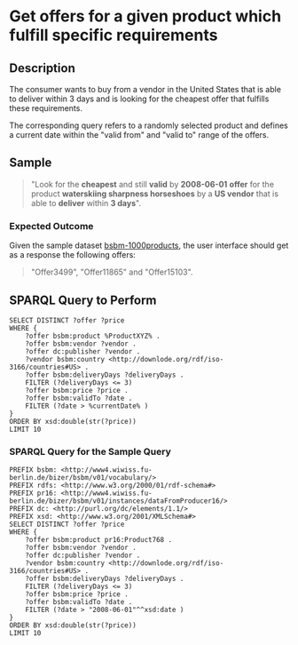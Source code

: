 # Get offers for a given product which fulfill specific requirements

## Description

The consumer wants to buy from a vendor in the United States that is able to deliver within 3 days and is looking for the cheapest offer that fulfills these requirements.

The corresponding query refers to a randomly selected product and defines a current date within the "valid from" and "valid to" range of the offers.

## Sample

> "Look for the **cheapest** and still **valid** by **2008-06-01** **offer** for the product **waterskiing sharpness horseshoes** by a **US vendor** that is able to **deliver** within **3 days**".

### Expected Outcome
Given the sample dataset [bsbm-1000products](../Datasets/bsbm-1000products.ttl.tgz), the user interface should get as a response the following offers:

> "Offer3499", "Offer11865" and "Offer15103".

## SPARQL Query to Perform

```SPARQL
SELECT DISTINCT ?offer ?price
WHERE {
	?offer bsbm:product %ProductXYZ% .
	?offer bsbm:vendor ?vendor .
	?offer dc:publisher ?vendor .
	?vendor bsbm:country <http://downlode.org/rdf/iso-3166/countries#US> .
	?offer bsbm:deliveryDays ?deliveryDays .
	FILTER (?deliveryDays <= 3)
	?offer bsbm:price ?price .
	?offer bsbm:validTo ?date .
	FILTER (?date > %currentDate% )
}
ORDER BY xsd:double(str(?price))
LIMIT 10
```

### SPARQL Query for the Sample Query

```SPARQL
PREFIX bsbm: <http://www4.wiwiss.fu-berlin.de/bizer/bsbm/v01/vocabulary/>
PREFIX rdfs: <http://www.w3.org/2000/01/rdf-schema#>
PREFIX pr16: <http://www4.wiwiss.fu-berlin.de/bizer/bsbm/v01/instances/dataFromProducer16/>
PREFIX dc: <http://purl.org/dc/elements/1.1/>
PREFIX xsd: <http://www.w3.org/2001/XMLSchema#>
SELECT DISTINCT ?offer ?price
WHERE {
	?offer bsbm:product pr16:Product768 .
	?offer bsbm:vendor ?vendor .
	?offer dc:publisher ?vendor .
	?vendor bsbm:country <http://downlode.org/rdf/iso-3166/countries#US> .
	?offer bsbm:deliveryDays ?deliveryDays .
	FILTER (?deliveryDays <= 3)
	?offer bsbm:price ?price .
	?offer bsbm:validTo ?date .
	FILTER (?date > "2008-06-01"^^xsd:date )
}
ORDER BY xsd:double(str(?price))
LIMIT 10
```
